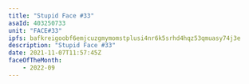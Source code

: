 ```yaml
---
title: "Stupid Face #33"
asaId: 403250733
unit: "FACE#33"
ipfs: bafkreigoobf6emjcuzgmymomstplusi4nr6k5srhd4hqz53qmuasy74j3e
description: "Stupid Face #33"
date: 2021-11-07T11:57:45Z
faceOfTheMonth:
    - 2022-09
---
```

